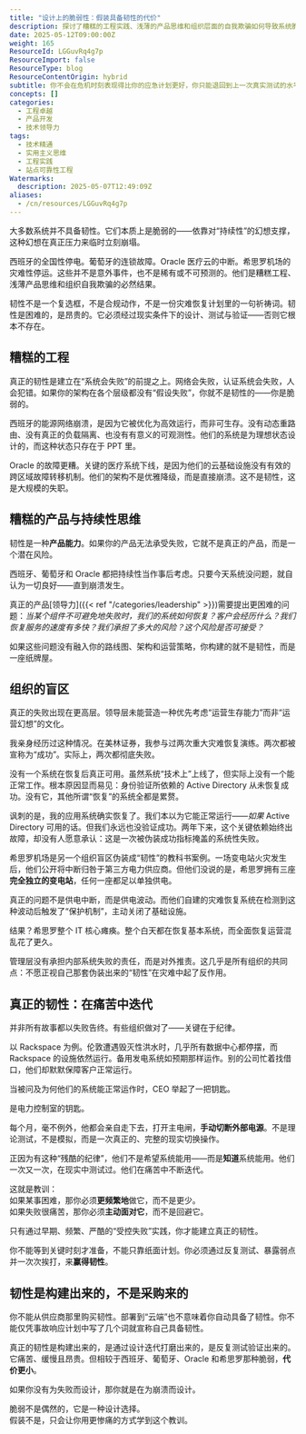 ```yaml
---
title: "设计上的脆弱性：假装具备韧性的代价"
description: 探讨了糟糕的工程实践、浅薄的产品思维和组织层面的自我欺骗如何导致系统脆弱，并强调真正的韧性必须经过严格的现实环境测试。
date: 2025-05-12T09:00:00Z
weight: 165
ResourceId: LGGuvRq4g7p
ResourceImport: false
ResourceType: blog
ResourceContentOrigin: hybrid
subtitle: 你不会在危机时刻表现得比你的应急计划更好，你只能退回到上一次真实测试的水平。
concepts: []
categories:
  - 工程卓越
  - 产品开发
  - 技术领导力
tags:
  - 技术精通
  - 实用主义思维
  - 工程实践
  - 站点可靠性工程
Watermarks:
  description: 2025-05-07T12:49:09Z
aliases:
  - /cn/resources/LGGuvRq4g7p
---
```


大多数系统并不具备韧性。它们本质上是脆弱的——依靠对“持续性”的幻想支撑，这种幻想在真正压力来临时立刻崩塌。

西班牙的全国性停电。葡萄牙的连锁故障。Oracle 医疗云的中断。希思罗机场的灾难性停运。这些并不是意外事件，也不是稀有或不可预测的。他们是糟糕工程、浅薄产品思维和组织自我欺骗的必然结果。

韧性不是一个复选框，不是合规动作，不是一份灾难恢复计划里的一句祈祷词。韧性是困难的，是昂贵的。它必须经过现实条件下的设计、测试与验证——否则它根本不存在。

## 糟糕的工程

真正的韧性是建立在“系统会失败”的前提之上。网络会失败，认证系统会失败，人会犯错。如果你的架构在各个层级都没有“假设失败”，你就不是韧性的——你是脆弱的。

西班牙的能源网络崩溃，是因为它被优化为高效运行，而非可生存。没有动态重路由、没有真正的负载隔离、也没有有意义的可观测性。他们的系统是为理想状态设计的，而这种状态只存在于 PPT 里。

Oracle 的故障更糟。关键的医疗系统下线，是因为他们的云基础设施没有有效的跨区域故障转移机制。他们的架构不是优雅降级，而是直接崩溃。这不是韧性，这是大规模的失职。

## 糟糕的产品与持续性思维

韧性是一种**产品能力**。如果你的产品无法承受失败，它就不是真正的产品，而是一个潜在风险。

西班牙、葡萄牙和 Oracle 都把持续性当作事后考虑。只要今天系统没问题，就自认为一切良好——直到崩溃发生。

真正的产品[领导力]({{< ref "/categories/leadership" >}})需要提出更困难的问题：_当某个组件不可避免地失败时，我们的系统如何恢复？客户会经历什么？我们恢复服务的速度有多快？我们承担了多大的风险？这个风险是否可接受？_

如果这些问题没有融入你的路线图、架构和运营策略，你构建的就不是韧性，而是一座纸牌屋。

## 组织的盲区

真正的失败出现在更高层。领导层未能营造一种优先考虑“运营生存能力”而非“运营幻想”的文化。

我亲身经历过这种情况。在美林证券，我参与过两次重大灾难恢复演练。两次都被宣称为“成功”。实际上，两次都彻底失败。

没有一个系统在恢复后真正可用。虽然系统“技术上”上线了，但实际上没有一个能正常工作。根本原因显而易见：身份验证所依赖的 Active Directory 从未恢复成功。没有它，其他所谓“恢复”的系统全都是累赘。

讽刺的是，我的应用系统确实恢复了。我们本以为它能正常运行——_如果_ Active Directory 可用的话。但我们永远也没验证成功。两年下来，这个关键依赖始终出故障，却没有人愿意承认：这是一次被伪装成功指标掩盖的系统性失败。

希思罗机场是另一个组织盲区伪装成“韧性”的教科书案例。一场变电站火灾发生后，他们公开将中断归咎于第三方电力供应商。但他们没说的是，希思罗拥有三座**完全独立的变电站**，任何一座都足以单独供电。

真正的问题不是供电中断，而是供电波动。而他们自建的灾难恢复系统在检测到这种波动后触发了“保护机制”，主动关闭了基础设施。

结果？希思罗整个 IT 核心瘫痪。整个白天都在恢复基本系统，而全面恢复运营混乱花了更久。

管理层没有承担内部系统失败的责任，而是对外推责。这几乎是所有组织的共同点：不愿正视自己那套伪装出来的“韧性”在灾难中起了反作用。

## 真正的韧性：在痛苦中迭代

并非所有故事都以失败告终。有些组织做对了——关键在于纪律。

以 Rackspace 为例。伦敦遭遇毁灭性洪水时，几乎所有数据中心都停摆，而 Rackspace 的设施依然运行。备用发电系统如预期那样运作。别的公司忙着找借口，他们却默默保障客户正常运行。

当被问及为何他们的系统能正常运作时，CEO 举起了一把钥匙。

是电力控制室的钥匙。

每个月，毫不例外，他都会亲自走下去，打开主电闸，**手动切断外部电源**。不是理论测试，不是模拟，而是一次真正的、完整的现实切换操作。

正因为有这种“残酷的纪律”，他们不是希望系统能用——而是**知道**系统能用。他们一次又一次，在现实中测试过。他们在痛苦中不断迭代。

这就是教训：  
如果某事困难，那你必须**更频繁地**做它，而不是更少。  
如果失败很痛苦，那你必须**主动面对它**，而不是回避它。

只有通过早期、频繁、严酷的“受控失败”实践，你才能建立真正的韧性。

你不能等到关键时刻才准备，不能只靠纸面计划。你必须通过反复测试、暴露弱点并一次次挨打，来**赢得韧性**。

## 韧性是构建出来的，不是采购来的

你不能从供应商那里购买韧性。部署到“云端”也不意味着你自动具备了韧性。你不能仅凭事故响应计划中写了几个词就宣称自己具备韧性。

真正的韧性是构建出来的，是通过设计迭代打磨出来的，是反复测试验证出来的。它痛苦、缓慢且昂贵。但相较于西班牙、葡萄牙、Oracle 和希思罗那种脆弱，**代价更小**。

如果你没有为失败而设计，那你就是在为崩溃而设计。

脆弱不是偶然的，它是一种设计选择。  
假装不是，只会让你用更惨痛的方式学到这个教训。
